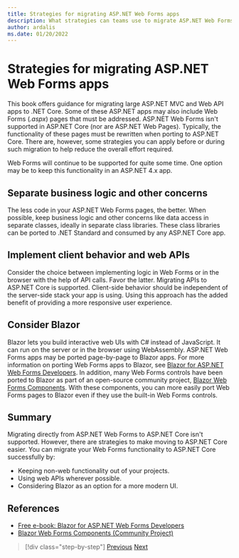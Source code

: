 ```yaml
---
title: Strategies for migrating ASP.NET Web Forms apps
description: What strategies can teams use to migrate ASP.NET Web Forms apps to .NET Core?
author: ardalis
ms.date: 01/20/2022
---
```


# Strategies for migrating ASP.NET Web Forms apps

This book offers guidance for migrating large ASP.NET MVC and Web API apps to .NET Core. Some of these ASP.NET apps may also include Web Forms (*.aspx*) pages that must be addressed. ASP.NET Web Forms isn't supported in ASP.NET Core (nor are ASP.NET Web Pages). Typically, the functionality of these pages must be rewritten when porting to ASP.NET Core. There are, however, some strategies you can apply before or during such migration to help reduce the overall effort required.

Web Forms will continue to be supported for quite some time. One option may be to keep this functionality in an ASP.NET 4.x app.

## Separate business logic and other concerns

The less code in your ASP.NET Web Forms pages, the better. When possible, keep business logic and other concerns like data access in separate classes, ideally in separate class libraries. These class libraries can be ported to .NET Standard and consumed by any ASP.NET Core app.

## Implement client behavior and web APIs

Consider the choice between implementing logic in Web Forms or in the browser with the help of API calls. Favor the latter. Migrating APIs to ASP.NET Core is supported. Client-side behavior should be independent of the server-side stack your app is using. Using this approach has the added benefit of providing a more responsive user experience.

## Consider Blazor

Blazor lets you build interactive web UIs with C# instead of JavaScript. It can run on the server or in the browser using WebAssembly. ASP.NET Web Forms apps may be ported page-by-page to Blazor apps. For more information on porting Web Forms apps to Blazor, see [Blazor for ASP.NET Web Forms Developers](https://devblogs.microsoft.com/aspnet/blazor-aspnet-webforms-ebook/). In addition, many Web Forms controls have been ported to Blazor as part of an open-source community project, [Blazor Web Forms Components](https://fritzandfriends.github.io/BlazorWebFormsComponents/). With these components, you can more easily port Web Forms pages to Blazor even if they use the built-in Web Forms controls.

## Summary

Migrating directly from ASP.NET Web Forms to ASP.NET Core isn't supported. However, there are strategies to make moving to ASP.NET Core easier. You can migrate your Web Forms functionality to ASP.NET Core successfully by:

* Keeping non-web functionality out of your projects.
* Using web APIs wherever possible.
* Considering Blazor as an option for a more modern UI.

## References

- [Free e-book: Blazor for ASP.NET Web Forms Developers](https://devblogs.microsoft.com/aspnet/blazor-aspnet-webforms-ebook/)
- [Blazor Web Forms Components (Community Project)](https://fritzandfriends.github.io/BlazorWebFormsComponents/)

>[!div class="step-by-step"]
>[Previous](incremental-migration-strategies.md)
>[Next](deployment-strategies.md)
